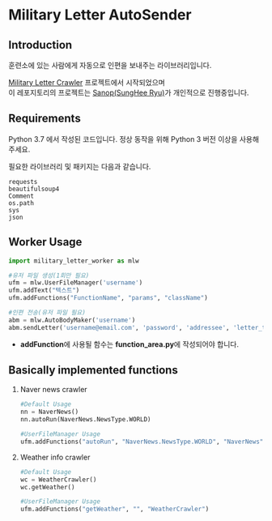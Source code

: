 # Military Letter AutoSender

## Introduction

훈련소에 있는 사람에게 자동으로 인편을 보내주는 라이브러리입니다.

[Military Letter Crawler](https://github.com/nuxlear/military-letter-crawler "JunWon Hwang, WonMo Kang, SungHee Ryu") 프로젝트에서 시작되었으며   
이 레포지토리의 프로젝트는 [Sanop(SungHee Ryu)](https://github.com/S4nop)가 개인적으로 진행중입니다.

## Requirements
Python 3.7 에서 작성된 코드입니다. 정상 동작을 위해 Python 3 버전 이상을 사용해주세요. 

필요한 라이브러리 및 패키지는 다음과 같습니다. 
```text
requests
beautifulsoup4
Comment
os.path
sys
json
```

## Worker Usage
```python
import military_letter_worker as mlw

#유저 파일 생성(1회만 필요)
ufm = mlw.UserFileManager('username')
ufm.addText("텍스트")
ufm.addFunctions("FunctionName", "params", "className")

#인편 전송(유저 파일 필요)
abm = mlw.AutoBodyMaker('username')
abm.sendLetter('username@email.com', 'password', 'addressee', 'letter_title')
```
* **addFunction**에 사용될 함수는 **function_area.py**에 작성되어야 합니다.

## Basically implemented functions
1. Naver news crawler
   ```python
   #Default Usage
   nn = NaverNews()
   nn.autoRun(NaverNews.NewsType.WORLD)

   #UserFileManager Usage
   ufm.addFunctions("autoRun", "NaverNews.NewsType.WORLD", "NaverNews")
   ```
3. Weather info crawler
   ```python
   #Default Usage
   wc = WeatherCrawler()
   wc.getWeather()

   #UserFileManager Usage
   ufm.addFunctions("getWeather", "", "WeatherCrawler")
   ```
